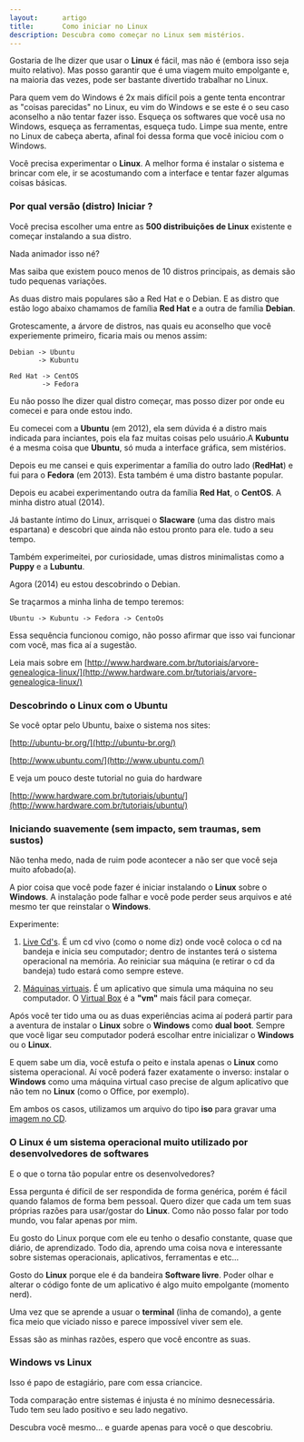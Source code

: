 ```yaml
---
layout:      artigo
title:       Como iniciar no Linux
description: Descubra como começar no Linux sem mistérios.
---
```


Gostaria de lhe dizer que usar o __Linux__ é fácil, mas não é (embora isso seja muito relativo). Mas posso garantir que é
uma viagem muito empolgante e, na maioria das vezes, pode ser bastante divertido trabalhar no Linux.

Para quem vem do Windows é 2x mais difícil pois a gente tenta encontrar as "coisas parecidas" no Linux, eu vim do Windows
e se este é o seu caso aconselho a não tentar fazer isso. Esqueça os softwares que você usa no Windows, esqueça as
ferramentas, esqueça tudo. Limpe sua mente, entre no Linux de cabeça aberta, afinal foi dessa forma que você iniciou com
o Windows.

Você precisa experimentar o __Linux__. A melhor forma é instalar o sistema e brincar com ele, ir se acostumando com a
interface e tentar fazer algumas coisas básicas.



### Por qual versão (distro) Iniciar ?


Você precisa escolher uma entre as __500 distribuições de Linux__ existente e começar instalando a sua distro.

Nada animador isso né?

Mas saiba que existem pouco menos de 10 distros principais, as demais são tudo pequenas variações.

As duas distro mais populares são a Red Hat e o Debian. E as distro que estão logo abaixo chamamos de família __Red Hat__
e a outra de família __Debian__.

Grotescamente, a árvore de distros, nas quais eu aconselho que você experiemente primeiro, ficaria mais ou menos assim:

    Debian -> Ubuntu
           -> Kubuntu

    Red Hat -> CentOS
            -> Fedora

Eu não posso lhe dizer qual distro começar, mas posso dizer por onde eu comecei e para onde estou indo.

Eu comecei com a __Ubuntu__ (em 2012), ela sem dúvida é a distro mais indicada para inciantes, pois ela faz muitas
coisas pelo usuário.A __Kubuntu__ é a mesma coisa que __Ubuntu__, só muda a interface gráfica, sem mistérios.

Depois eu me cansei e quis experimentar a família do outro  lado (__RedHat__) e fui para o __Fedora__ (em 2013). Esta também
é uma distro bastante popular.

Depois eu acabei experimentando outra da família __Red Hat__, o __CentOS__. A minha distro atual (2014).

Já bastante íntimo do Linux, arrisquei o __Slacware__ (uma das distro mais espartana) e descobri que ainda não estou pronto
para ele. tudo a seu tempo.

Também experimeitei, por curiosidade, umas distros minimalistas como a __Puppy__ e a __Lubuntu__.

Agora (2014) eu estou descobrindo o Debian.

Se traçarmos a minha linha de tempo teremos:

    Ubuntu -> Kubuntu -> Fedora -> CentoOs

Essa sequência funcionou comigo, não posso afirmar que isso vai funcionar com você, mas fica aí a sugestão.

Leia mais sobre em [http://www.hardware.com.br/tutoriais/arvore-genealogica-linux/](http://www.hardware.com.br/tutoriais/arvore-genealogica-linux/)



### Descobrindo o Linux com o Ubuntu

Se você optar pelo Ubuntu, baixe o sistema nos sites:

[http://ubuntu-br.org/](http://ubuntu-br.org/)

[http://www.ubuntu.com/](http://www.ubuntu.com/)

E veja um pouco deste tutorial no guia do hardware

[http://www.hardware.com.br/tutoriais/ubuntu/](http://www.hardware.com.br/tutoriais/ubuntu/)


### Iniciando suavemente (sem impacto, sem traumas, sem sustos)

Não tenha medo, nada de ruim pode acontecer a não ser que você seja muito afobado(a).

A pior coisa que você pode fazer é iniciar instalando o __Linux__ sobre o __Windows__. A instalação pode falhar e você
pode perder seus arquivos e até mesmo ter que reinstalar o __Windows__.

Experimente:

1. [Live Cd's](http://pt.wikipedia.org/wiki/Live_CD). É um cd vivo (como o nome diz) onde você coloca o cd na bandeja e inicia seu computador; dentro de instantes terá o sistema operacional na memória. Ao reiniciar sua máquina (e retirar o cd da bandeja) tudo estará como sempre esteve.

2. [Máquinas virtuais](http://en.wikipedia.org/wiki/List_of_live_CDs). É um aplicativo que simula uma
máquina no seu computador. O [Virtual Box](https://www.virtualbox.org/) é a __"vm"__  mais fácil para começar.

Após você ter tido uma ou as duas experiências acima aí poderá partir para a aventura de instalar o __Linux__ sobre o
__Windows__ como __dual boot__. Sempre que você ligar seu computador poderá escolhar entre inicializar o __Windows__ ou
o __Linux__.

E quem sabe um dia, você estufa o peito e instala apenas o __Linux__ como sistema operacional. Aí você poderá fazer
exatamente o inverso: instalar o __Windows__ como uma máquina virtual caso precise de algum aplicativo que não tem no
__Linux__ (como o Office, por exemplo).

Em ambos os casos, utilizamos um arquivo do tipo __iso__ para gravar uma [imagem no CD](/linux/imagem-cd-iso/).


### O Linux é um sistema operacional muito utilizado por desenvolvedores de softwares

E o que o torna tão popular entre os desenvolvedores?

Essa pergunta é difícil de ser respondida de forma genérica, porém é fácil quando falamos de forma bem pessoal. Quero
dizer que cada um tem suas próprias razões para usar/gostar do __Linux__. Como não posso falar por todo mundo, vou falar
apenas por mim.

Eu gosto do Linux porque com ele eu tenho o desafio constante, quase que diário, de aprendizado. Todo dia, aprendo uma
coisa nova e interessante sobre sistemas operacionais, aplicativos, ferramentas e etc...

Gosto do __Linux__ porque ele é da bandeira __Software livre__. Poder olhar e alterar o código fonte de um  aplicativo é
algo muito empolgante (momento nerd).

Uma vez que se aprende a usuar o __terminal__ (linha de comando), a gente fica meio que viciado nisso e parece impossível
viver sem ele.

Essas são as minhas razões, espero que você encontre as suas.



### Windows vs Linux

Isso é papo de estagiário, pare com essa criancice.

Toda comparação entre sistemas é injusta é no mínimo desnecessária.
Tudo tem seu lado positivo e seu lado negativo.

Descubra você mesmo... e guarde apenas para você o que descobriu.
